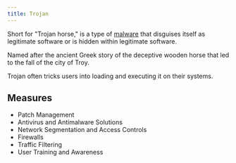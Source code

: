 ```yaml
---
title: Trojan
---
```

Short for "Trojan horse," is a type of [malware](Malware.md) that disguises itself as legitimate software or is hidden within legitimate software.

Named after the ancient Greek story of the deceptive wooden horse that led to the fall
of the city of Troy.

Trojan often tricks users into loading and executing it on their systems.

## Measures

- Patch Management
- Antivirus and Antimalware Solutions
- Network Segmentation and Access Controls
- Firewalls
- Traffic Filtering
- User Training and Awareness